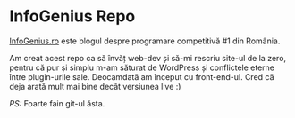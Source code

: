 # InfoGenius Repo

[InfoGenius.ro](https://infogenius.ro) este blogul despre programare competitivă #1 din România.

Am creat acest repo ca să învăț web-dev și să-mi rescriu site-ul de la zero, pentru că pur și simplu m-am săturat de WordPress și conflictele eterne între plugin-urile sale. Deocamdată am început cu front-end-ul. Cred că deja arată mult mai bine decât versiunea live :)

*PS:* Foarte fain git-ul ăsta.
